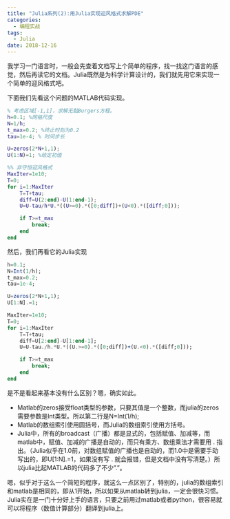 ```yaml
---
title: "Julia系列(2):用Julia实现迎风格式求解PDE"
categories:
  - 编程实战
tags:
  - Julia
date: 2018-12-16
---
```



我学习一门语言时，一般会先查着文档写上个简单的程序，找一找这门语言的感觉，然后再读它的文档。Julia既然是为科学计算设计的，我们就先用它来实现一个简单的迎风格式吧。

下面我们先看这个问题的MATLAB代码实现。

```matlab
% 考虑区域[-1,1]，求解无黏Burgers方程。
h=0.1; %网格尺度
N=1/h; 
t_max=0.2; %终止时刻为0.2
tau=1e-4; % 时间步长

U=zeros(2*N+1,1);
U(1:N)=1; %给定初值

%% 非守恒迎风格式
MaxIter=1e10;
T=0;
for i=1:MaxIter
    T=T+tau;
    diff=U(2:end)-U(1:end-1);
    U=U-tau/h*U.*((U>=0).*([0;diff])+(U<0).*([diff;0]));

    if T>=t_max
        break;
    end 
end
```

然后，我们再看它的Julia实现

```julia
h=0.1; 
N=Int(1/h); 
t_max=0.2; 
tau=1e-4; 

U=zeros(2*N+1,1);
U[1:N].=1; 

MaxIter=1e10;
T=0;
for i=1:MaxIter
    T=T+tau;
    diff=U[2:end]-U[1:end-1];
    U=U-tau./h.*U.*((U.>=0).*([0;diff])+(U.<0).*([diff;0]));

    if T>=t_max
        break;
    end
end
```

是不是看起来基本没有什么区别？嗯，确实如此。

- Matlab的zeros接受float类型的参数，只要其值是一个整数，而julia的zeros需要参数是Int类型。所以第二行是N=Int(1/h);
- Matlab的数组索引使用圆括号，而Julia的数组索引使用方括号。
- Julia中，所有的broadcast（广播）都是显式的，包括赋值、加减等，而matlab中，赋值、加减的广播是自动的，而只有乘方、数组乘法才需要用 . 指出。（Julia似乎在1.0前，对数组赋值的广播也是自动的，而1.0中是需要手动写出的，即U[1:N].=1，如果没有写 . 就会报错，但是文档中没有写清楚。）所以julia比起MATLAB的代码多了不少”.”。

嗯，似乎对于这么一个简短的程序，就这么一点区别了，特别的，julia的数组索引和matlab是相同的，即从1开始，所以如果从matlab转到julia，一定会很快习惯。Julia实在是一门十分好上手的语言，只要之前用过matlab或者python，很容易就可以将程序（数值计算部分）翻译到julia上。